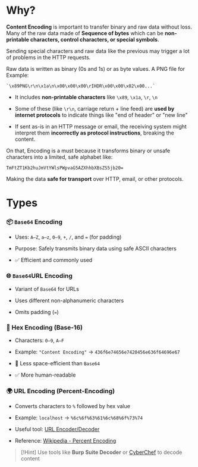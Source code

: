 
# Why?

**Content Encoding** is important to transfer binary and raw data without loss. Many of the raw data made of **Sequence of bytes** which can be **non-printable characters, control characters, or special symbols**.

Sending special characters and raw data like the previous may trigger a lot of problems in the HTTP requests.

Raw data is written as binary (0s and 1s) or as byte values. A PNG file for Example:

```raw
`\x89PNG\r\n\x1a\n\x00\x00\x00\rIHDR\x00\x00\x02\x00...`
```

- It includes **non-printable characters** like `\x89`, `\x1a`, `\r`, `\n`
    
- Some of these (like `\r\n`, carriage return + line feed) are **used by internet protocols** to indicate things like "end of header" or "new line"
    
- If sent as-is in an HTTP message or email, the receiving system might interpret them **incorrectly as protocol instructions**, breaking the content.

On that, Encoding is a must because it transforms binary or unsafe characters into a limited, safe alphabet like:

```base64
TmFtZT1Kb2huJmVtYWlsPWpvaG5AZXhhbXBsZS5jb20=
```

Making the data **safe for transport** over HTTP, email, or other protocols.


# Types

### 📦 `Base64` Encoding

- Uses: `A–Z`, `a–z`, `0–9`, `+`, `/`, and `=` (for padding)
    
- Purpose: Safely transmits binary data using safe ASCII characters
    
- ✅ Efficient and commonly used
    

### 🌐 `Base64`URL Encoding

- Variant of `Base64` for URLs
    
- Uses different non-alphanumeric characters
    
- Omits padding (`=`)
    

### 🧮 Hex Encoding (Base-16)

- Characters: `0–9`, `A–F`
    
- Example: `"Content Encoding"` → `436f6e74656e7420456e636f64696e67`
    
- 🔴 Less space-efficient than `Base64`
    
- ✅ More human-readable
    

### 🌍 URL Encoding (Percent-Encoding)

- Converts characters to `%` followed by hex value
    
- Example: `localhost` → `%6c%6f%63%61%6c%68%6f%73%74`
    
- Useful tool: [URL Encoder/Decoder](https://www.urlencoder.org/)
    
- Reference: [Wikipedia - Percent Encoding](https://en.wikipedia.org/wiki/Percent-encoding)


>[!Hint]
> Use tools like **Burp Suite Decoder** or [CyberChef](https://gchq.github.io/CyberChef/) to decode content

